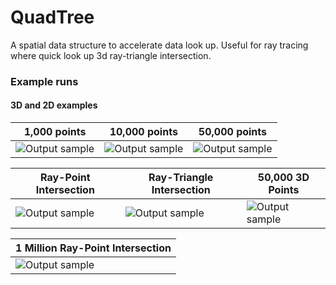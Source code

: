 # QuadTree
A spatial data structure to accelerate data look up. Useful for ray tracing where quick look up 3d ray-triangle intersection. 
### Example runs
#### 3D and 2D examples

| 1,000 points | 10,000 points| 50,000 points |
| ------------- | ------------- | ------------- |
| ![Output sample](https://github.com/DharshanV/QuadTree/blob/master/Examples/example1.gif)  | ![Output sample](https://github.com/DharshanV/QuadTree/blob/master/Examples/example2.gif)  | ![Output sample](https://github.com/DharshanV/QuadTree/blob/master/Examples/example3.gif)|

| Ray-Point Intersection | Ray-Triangle  Intersection | 50,000 3D Points |
| ------------- | ------------- | ------------- |
| ![Output sample](https://github.com/DharshanV/QuadTree/blob/master/Examples/example5.gif)| ![Output sample](https://github.com/DharshanV/QuadTree/blob/master/Examples/example6.gif)| ![Output sample](https://github.com/DharshanV/QuadTree/blob/master/Examples/example7.gif) |

| 1 Million Ray-Point Intersection |
| ------------- |
| ![Output sample](https://github.com/DharshanV/QuadTree/blob/master/Examples/example8.gif) |
